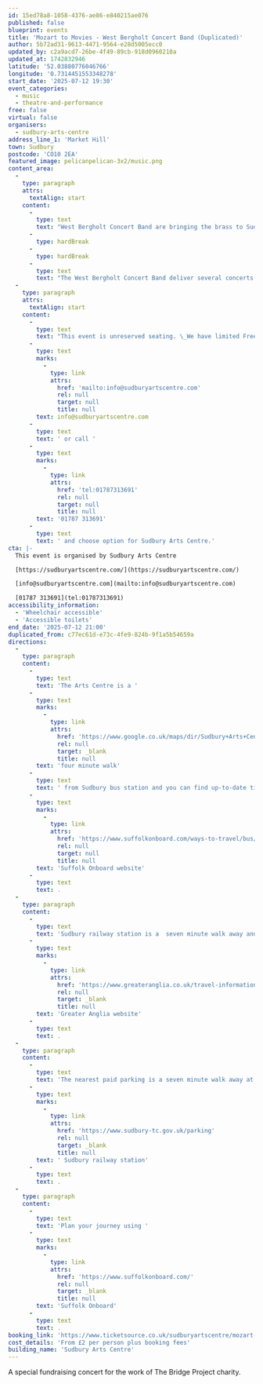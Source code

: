 ```yaml
---
id: 15ed78a8-1058-4376-ae86-e840215ae076
published: false
blueprint: events
title: 'Mozart to Movies - West Bergholt Concert Band (Duplicated)'
author: 5b72ad31-9613-4471-9564-e28d5005ecc0
updated_by: c2a9acd7-26be-4f49-89cb-918d0960210a
updated_at: 1742832946
latitude: '52.03880776046766'
longitude: '0.7314451553348278'
start_date: '2025-07-12 19:30'
event_categories:
  - music
  - theatre-and-performance
free: false
virtual: false
organisers:
  - sudbury-arts-centre
address_line_1: 'Market Hill'
town: Sudbury
postcode: 'CO10 2EA'
featured_image: pelicanpelican-3x2/music.png
content_area:
  -
    type: paragraph
    attrs:
      textAlign: start
    content:
      -
        type: text
        text: "West Bergholt Concert Band are bringing the brass to Sudbury Arts Centre for a special fundraising concert for the work of The Bridge Project charity. \_This promises to be a toe-tapping evening full of entertainment with musical highlights from The Lion King, Gladiator, Beauty & The Beast, Hairspray, to a Mozart Suite. \_"
      -
        type: hardBreak
      -
        type: hardBreak
      -
        type: text
        text: "The West Bergholt Concert Band deliver several concerts throughout the year, all in aid of various charities. \_They have been making music and delighting audiences since the 1970's, \_and do brilliant work to build the confidence of young musicians through the work they do with their training band, primary school workshops and band play days. \_"
  -
    type: paragraph
    attrs:
      textAlign: start
    content:
      -
        type: text
        text: "This event is unreserved seating. \_We have limited Free tickets for companions of disabled visitors. \_Please contact us before booking to ensure that this is available. Email "
      -
        type: text
        marks:
          -
            type: link
            attrs:
              href: 'mailto:info@sudburyartscentre.com'
              rel: null
              target: null
              title: null
        text: info@sudburyartscentre.com
      -
        type: text
        text: ' or call '
      -
        type: text
        marks:
          -
            type: link
            attrs:
              href: 'tel:01787313691'
              rel: null
              target: null
              title: null
        text: '01787 313691'
      -
        type: text
        text: ' and choose option for Sudbury Arts Centre.'
cta: |-
  This event is organised by Sudbury Arts Centre

  [https://sudburyartscentre.com/](https://sudburyartscentre.com/) 

  [info@sudburyartscentre.com](mailto:info@sudburyartscentre.com)

  [01787 313691](tel:01787313691)
accessibility_information:
  - 'Wheelchair accessible'
  - 'Accessible toilets'
end_date: '2025-07-12 21:00'
duplicated_from: c77ec61d-e73c-4fe9-824b-9f1a5b54659a
directions:
  -
    type: paragraph
    content:
      -
        type: text
        text: 'The Arts Centre is a '
      -
        type: text
        marks:
          -
            type: link
            attrs:
              href: 'https://www.google.co.uk/maps/dir/Sudbury+Arts+Centre/Sudbury+bus+station,+Sudbury+CO10+2UU/@52.0382811,0.7293033,17z/data=!3m1!4b1!4m14!4m13!1m5!1m1!1s0x47d855731b7ce873:0x7277a1b5616dca22!2m2!1d0.7314094!2d52.0386735!1m5!1m1!1s0x47d85572562e7b13:0x3d30dd24116d999d!2m2!1d0.732053!2d52.037781!3e2?entry=ttu&g_ep=EgoyMDI1MDMxOS4yIKXMDSoASAFQAw%3D%3D'
              rel: null
              target: _blank
              title: null
        text: 'four minute walk'
      -
        type: text
        text: ' from Sudbury bus station and you can find up-to-date times on the '
      -
        type: text
        marks:
          -
            type: link
            attrs:
              href: 'https://www.suffolkonboard.com/ways-to-travel/bus/bus-timetable-updates/'
              rel: null
              target: null
              title: null
        text: 'Suffolk Onboard website'
      -
        type: text
        text: .
  -
    type: paragraph
    content:
      -
        type: text
        text: 'Sudbury railway station is a  seven minute walk away and you can find times on the '
      -
        type: text
        marks:
          -
            type: link
            attrs:
              href: 'https://www.greateranglia.co.uk/travel-information/station-information/suy'
              rel: null
              target: _blank
              title: null
        text: 'Greater Anglia website'
      -
        type: text
        text: .
  -
    type: paragraph
    content:
      -
        type: text
        text: 'The nearest paid parking is a seven minute walk away at'
      -
        type: text
        marks:
          -
            type: link
            attrs:
              href: 'https://www.sudbury-tc.gov.uk/parking'
              rel: null
              target: _blank
              title: null
        text: ' Sudbury railway station'
      -
        type: text
        text: .
  -
    type: paragraph
    content:
      -
        type: text
        text: 'Plan your journey using '
      -
        type: text
        marks:
          -
            type: link
            attrs:
              href: 'https://www.suffolkonboard.com/'
              rel: null
              target: _blank
              title: null
        text: 'Suffolk Onboard'
      -
        type: text
        text: .
booking_link: 'https://www.ticketsource.co.uk/sudburyartscentre/mozart-to-movies-west-bergholt-concert-band/e-lkykva'
cost_details: 'From £2 per person plus booking fees'
building_name: 'Sudbury Arts Centre'
---
```

A special fundraising concert for the work of The Bridge Project charity.